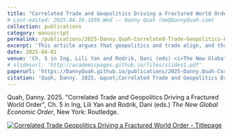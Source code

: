 ```yaml
---
title: "Correlated Trade and Geopolitics Driving a Fractured World Order"
# Last-edited: 2025.04.16.1059.Wed -- Danny Quah (me@DannyQuah.com)
collection: publications
category: manuscript
permalink: /publications/2025-Danny.Quah-Correlated-Trade-Geopolitics-Fractured-Order-NEO
excerpt: 'This article argues that geopolitics and trade align, and that it is a fallacy that they provide a balance through working in opposition.'
date: 2025-04-01
venue: 'Ch. 5 in Ing, Lili Yan and Rodrik, Dani (eds) <i>The New Global Economic Order</i>'
# slidesurl: 'http://academicpages.github.io/files/slides1.pdf'
paperurl: 'https://DannyQuah.github.io/publications/2025-Danny.Quah-Correlated-Trade-Geopolitics-Fractured-Order'
citation: 'Quah, Danny. 2025. &quot;Correlated Trade and Geopolitics Driving a Fractured World Order.&quot; <i>The New Global Economic Order</i>.'
---
```

Quah, Danny. 2025. "Correlated Trade and Geopolitics Driving a Fractured World Order", Ch. 5 in Ing, Lili Yan and Rodrik, Dani (eds.) *The New Global Economic Order*, New York: Routledge.  

[<img src="https://DannyQuah.github.io/Storage/2025-Danny.Quah-Correlated-Trade-Geopolitics-Fractured-Order-titlepage.png" alt = "Correlated Trade Geopolitics Driving a Fractured World Order - Titlepage"/>](https://DannyQuah.github.io/Storage/2025-Danny.Quah-Correlated-Trade-Geopolitics-Fractured-Order.pdf)

<!---
   Invisible section // Quah-D-2025-Correlated-Trade-Geopolitics-Fractured-Order-NEO.md
-->
